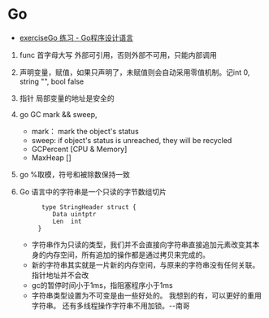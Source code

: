 # Go

- [exerciseGo 练习 - Go程序设计语言](https://github.com/childeYin/exerciseGo.git)

1. func 首字母大写 外部可引用，否则外部不可用，只能内部调用
2. 声明变量，赋值，如果只声明了，未赋值则会自动采用零值机制。记int 0, string "", bool false
3. 指针 局部变量的地址是安全的
4. go GC mark && sweep, 
    - mark： mark the object's status
    - sweep: if object's status is unreached, they will be recycled
    - GCPercent [CPU & Memory]
    - MaxHeap []
5. go %取模，符号和被除数保持一致
6. Go 语言中的字符串是一个只读的字节数组切片
     
             type StringHeader struct {
                Data uintptr
                Len  int
            }  
     * 字符串作为只读的类型，我们并不会直接向字符串直接追加元素改变其本身的内存空间，所有追加的操作都是通过拷贝来完成的。
     * 新的字符串其实就是一片新的内存空间，与原来的字符串没有任何关联。指针地址并不会改
     * gc的暂停时间小于1ms，指阻塞程序小于1ms
     * 字符串类型设置为不可变是由一些好处的。 我想到的有，可以更好的重用字符串。 还有多线程操作字符串不用加锁。--南哥
     
        
